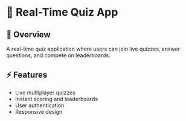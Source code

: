# 📝 Real-Time Quiz App

## 🚀 Overview
A real-time quiz application where users can join live quizzes, answer questions, and compete on leaderboards.

## ⚡ Features
- Live multiplayer quizzes
- Instant scoring and leaderboards
- User authentication
- Responsive design
